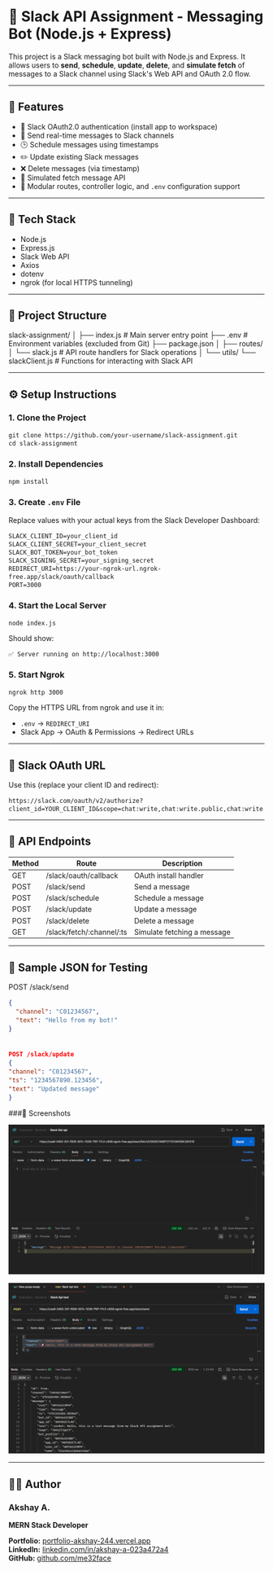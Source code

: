 # 🚀 Slack API Assignment - Messaging Bot (Node.js + Express)

This project is a Slack messaging bot built with Node.js and Express. It allows users to **send**, **schedule**, **update**, **delete**, and **simulate fetch** of messages to a Slack channel using Slack's Web API and OAuth 2.0 flow.

---

## 📌 Features

- 🔐 Slack OAuth2.0 authentication (install app to workspace)
- 💬 Send real-time messages to Slack channels
- 🕒 Schedule messages using timestamps
- ✏️ Update existing Slack messages
- ❌ Delete messages (via timestamp)
- 🔎 Simulated fetch message API
- 🧪 Modular routes, controller logic, and `.env` configuration support

---

## 🧱 Tech Stack

- Node.js
- Express.js
- Slack Web API
- Axios
- dotenv
- ngrok (for local HTTPS tunneling)

---

## 📂 Project Structure

slack-assignment/
│
├── index.js               # Main server entry point
├── .env                   # Environment variables (excluded from Git)
├── package.json
│
├── routes/
│   └── slack.js           # API route handlers for Slack operations
│
└── utils/
    └── slackClient.js     # Functions for interacting with Slack API

---

## ⚙️ Setup Instructions

### 1. Clone the Project

    git clone https://github.com/your-username/slack-assignment.git
    cd slack-assignment

### 2. Install Dependencies

    npm install

### 3. Create `.env` File

Replace values with your actual keys from the Slack Developer Dashboard:

    SLACK_CLIENT_ID=your_client_id
    SLACK_CLIENT_SECRET=your_client_secret
    SLACK_BOT_TOKEN=your_bot_token
    SLACK_SIGNING_SECRET=your_signing_secret
    REDIRECT_URI=https://your-ngrok-url.ngrok-free.app/slack/oauth/callback
    PORT=3000

### 4. Start the Local Server

    node index.js

Should show:

    ✅ Server running on http://localhost:3000

### 5. Start Ngrok

    ngrok http 3000

Copy the HTTPS URL from ngrok and use it in:
- `.env` → `REDIRECT_URI`
- Slack App → OAuth & Permissions → Redirect URLs

---

## 🔐 Slack OAuth URL

Use this (replace your client ID and redirect):

    https://slack.com/oauth/v2/authorize?client_id=YOUR_CLIENT_ID&scope=chat:write,chat:write.public,chat:write.customize,channels:read,groups:read,channels:history&redirect_uri=YOUR_REDIRECT_URI

---

## 📮 API Endpoints

| Method | Route                            | Description                  |
|--------|----------------------------------|------------------------------|
| GET    | /slack/oauth/callback            | OAuth install handler        |
| POST   | /slack/send                      | Send a message               |
| POST   | /slack/schedule                  | Schedule a message           |
| POST   | /slack/update                    | Update a message             |
| POST   | /slack/delete                    | Delete a message             |
| GET    | /slack/fetch/:channel/:ts        | Simulate fetching a message  |

---

## 🧪 Sample JSON for Testing

POST /slack/send
```json
{
  "channel": "C01234567",
  "text": "Hello from my bot!"
}


POST /slack/update
{
"channel": "C01234567",
"ts": "1234567890.123456",
"text": "Updated message"
}
```

###📸 Screenshots


![alt text](image.png)

![alt text](image-1.png)


---

## 🙋‍♂️ Author

<h3><strong>Akshay A.</strong></h3>
<p><strong>MERN Stack Developer</strong></p>

<p>
  <strong>Portfolio:</strong> <a href="https://portfolio-akshay-244.vercel.app" target="_blank">portfolio-akshay-244.vercel.app</a><br>
  <strong>LinkedIn:</strong> <a href="https://www.linkedin.com/in/akshay-a-023a472a4" target="_blank">linkedin.com/in/akshay-a-023a472a4</a><br>
  <strong>GitHub:</strong> <a href="https://github.com/me32face" target="_blank">github.com/me32face</a>
</p>

